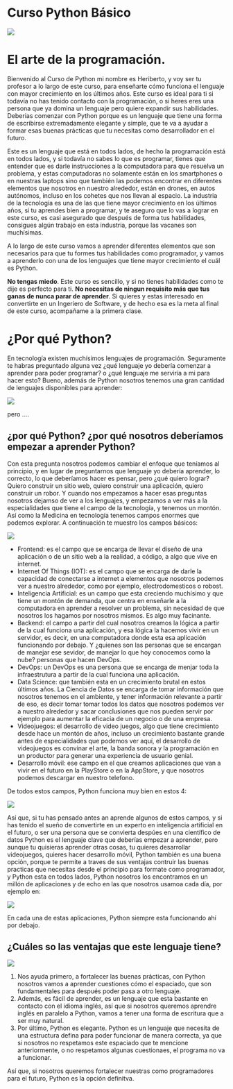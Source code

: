 # Curso Python Básico

![](https://camo.githubusercontent.com/fc5927c6a70ae6baaba9cc4bb9fb7911a60acf00f49a2723fbdc6257dfe450f2/68747470733a2f2f313030306d61726361732e6e65742f77702d636f6e74656e742f75706c6f6164732f323032302f31312f507974686f6e2d6c6f676f2e706e67)

# El arte de la programación.

Bienvenido al Curso de Python mi nombre es Heriberto, y voy ser tu profesor a lo largo de este curso, para enseñarte cómo funciona el lenguaje con mayor crecimiento en los últimos años. Este curso es ideal para ti si todavía no has tenido contacto con la programación, o si heres eres una persona que ya domina un lenguaje pero quiere expandir sus habilidades. Deberias comenzar con Python porque es un lenguaje que tiene una forma de escribirse extremadamente elegante y simple, que te va a ayudar a formar esas buenas prácticas que tu necesitas como desarrollador en el futuro.

Este es un lenguaje que está en todos lados, de hecho la programación está en todos lados, y si todavía no sabes lo que es programar, tienes que entender que es darle instrucciones a la computadora para que resuelva un problema, y estas computadoras no solamente están en los smartphones o en nuestras laptops sino que también las podemos encontrar en diferentes elementos que nosotros en nuestro alrededor, están en drones, en autos autónomos, incluso en los cohetes que nos llevan al espacio. La industria de la tecnología es una de las que tiene mayor crecimiento en los últimos años, si tu aprendes bien a programar, y te aseguro que lo vas a lograr en este curso, es casi asegurado que después de forma tus habilidades, consigues algún trabajo en esta industria, porque las vacanes son muchísimas.

A lo largo de este curso vamos a aprender diferentes elementos que son necesarios para que tu formes tus habilidades como programador, y vamos a aprenderlo con una de los lenguajes que tiene mayor crecimiento el cuál es Python.

**No tengas miedo**. Este curso es sencillo, y si no tienes habilidades como te dije es perfecto para ti. **No necesitas de ningun requisito más que tus ganas de nunca parar de aprender**. Si quieres y estas interesado en convertirte en un Ingeriero de Software, y de hecho esa es la meta al final de este curso, acompañame a la primera clase.

# ¿Por qué Python?

En tecnología existen muchísimos lenguajes de programación. Seguramente te habras preguntado alguna vez ¿qué lenguaje yo debería comenzar a aprender para poder programar? o ¿qué lenguaje me serviría a mi para hacer esto? Bueno, además de Python nosotros tenemos una gran cantidad de lenguajes disponibles para aprender: 

![](https://i.imgur.com/u2FIuUW.png)

pero .... 

## ¿por qué Python? ¿por qué nosotros deberíamos empezar a aprender Python? 
Con esta pregunta nosotros podemos cambiar el enfoque que teníamos al principio, y en lugar de preguntarnos que lenguaje yo debería aprender, lo correcto, lo que deberíamos hacer es pensar, pero ¿qué quiero lograr? Quiero construir un sitio web, quiero construir una aplicación, quiero construir un robor. Y cuando nos empezamos a hacer esas preguntas nosotros dejamso de ver a los lenguajes, y empezamos a ver más a la especialidades que tiene el campo de la tecnología, y tenemos un montón. Así como la Medicina en tecnología tenemos campos enormes que podemos explorar. A continuación te muestro los campos básicos:

![](https://i.imgur.com/LgSr6Jx.png)

- Frontend: es el campo que se encarga de llevar el diseño de una aplicación o de un sitio web a la realidad, a código, a algo que vive en internet.
- Internet Of Things (IOT): es el campo que se encarga de darle la capacidad de conectarse a internet a elementos que nosotros podemos ver a nuestro alrededor, como por ejemplo, electrodomesticos o robost.
- Inteligencia Artificial: es un campo que esta creciendo muchísimo y que tiene un montón de demanda, que centra en enseñarle a la computadora en aprender a resolver un problema, sin necesidad de que nosotros los hagamos por nosotros mismos. Es algo muy facinante.
- Backend: el campo a partir del cual nosotros creamos la lógica a partir de la cual funciona una aplicación, y esa lógica la hacemos vivir en un servidor, es decir, en una computadora donde esta esa aplicación funcionando por debajo. Y ¿quienes son las personas que se encargan de manejar ese sevidor, de manejar lo que hoy conocemos como la nube? personas que hacen DevOps.
- DevOps: un DevOps es una persona que se encarga de menjar toda la infraestrutura a partir de la cual funciona una aplicación.
- Data Science: que también esta en un crecimiento brutal en estos últimos años. La Ciencia de Datos se encarga de tomar información que nosotros tenemos en el ambiente, y tener información relevante a partir de eso, es decir tomar tomar todos los datos que nosotros podemos ver a nuestro alrededor y sacar conclusiones que nos pueden servir por ejemplo para aumentar la eficacia de un negocio o de una empresa.
- Videojuegos: el desarrollo de video juegos, algo que tiene crecimiento desde hace un montón de años, incluso un crecimiento bastante grande antes de especialidades que podemos ver aquí, el desarrollo de videojuegos es convinar el arte, la banda sonora y la programación en un productor para generar una experiencia de usuario genial.
- Desarrollo móvil: ese campo en el que creamos aplicaciones que van a vivir en el futuro en la PlayStore o en la AppStore, y que nosotros podemos descargar en nuestro telefono.

De todos estos campos, Python funciona muy bien en estos 4:

![](https://i.imgur.com/EfoujuL.png)

Así que, si tu has pensado antes an aprende algunos de estos campos, y si has tenido el sueño de convertirte en un experto en inteligencia artificial en el futuro, o ser una persona que se convierta despúes en una científico de datos Python es el lenguaje clave que deberías empezar a aprender, pero aunque tu quisieras aprender otras cosas, tu quieres desarrollar videojuegos, quieres hacer desarrollo móvil, Python también es una buena opción, porque te permite a traves de sus ventajas contruir las buenas practicas que necesitas desde el principio para formate como programador, y Python esta en todos lados, Python nosotros los encontramos en un millón de aplicaciones y de echo en las que nosotros usamoa cada día, por ejemplo en:

![](https://i.imgur.com/7AOZU76.png)

En cada una de estas aplicaciones, Python siempre esta funcionando ahí por debajo.

## ¿Cuáles so las ventajas que este lenguaje tiene?

![](https://i.imgur.com/nJiC3gQ.png)

1. Nos ayuda primero, a fortalecer las buenas prácticas, con Python nosotros vamos a aprender cuestiones cómo el espaciado, que son fundamentales para después poder pasa a otro lenguaje.
2. Además, es fácil de aprender, es un lenguaje que esta bastante en contacto con el idioma inglés, así que si nosotros queremos aprendre inglés en paralelo a Python, vamos a tener una forma de escritura que a ser muy natural.
3. Por último, Python es elegante. Python es un lenguaje que necesita de una estructura defina para poder funcionar de manera correcta, ya que si nosotros no respetamos este espaciado que te mencione anteriormente, o no respetamos algunas cuestionaes, el programa no va a funcionar.

Así que, si nosotros queremos fortalecer nuestras como programadores para el futuro, Python es la opción definitva.